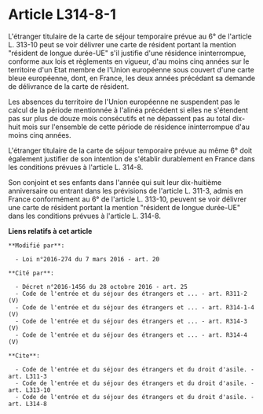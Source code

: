 # Article L314-8-1

L'étranger titulaire de la carte de séjour temporaire prévue au 6° de l'article L. 313-10 peut se voir délivrer une carte de
résident portant la mention "résident de longue durée-UE" s'il justifie d'une résidence ininterrompue, conforme aux lois et
règlements en vigueur, d'au moins cinq années sur le territoire d'un Etat membre de l'Union européenne sous couvert d'une
carte bleue européenne, dont, en France, les deux années précédant sa demande de délivrance de la carte de résident. 

Les absences du territoire de l'Union européenne ne suspendent pas le calcul de la période mentionnée à l'alinéa précédent si
elles ne s'étendent pas sur plus de douze mois consécutifs et ne dépassent pas au total dix-huit mois sur l'ensemble de cette
période de résidence ininterrompue d'au moins cinq années. 

L'étranger titulaire de la carte de séjour temporaire prévue au même 6° doit également justifier de son intention de
s'établir durablement en France dans les conditions prévues à l'article L. 314-8. 

Son conjoint et ses enfants dans l'année qui suit leur dix-huitième anniversaire ou entrant dans les prévisions de l'article
L. 311-3, admis en France conformément au 6° de l'article L. 313-10, peuvent se voir délivrer une carte de résident portant
la mention "résident de longue durée-UE" dans les conditions prévues à l'article L. 314-8.

**Liens relatifs à cet article**

	**Modifié par**:

	  - Loi n°2016-274 du 7 mars 2016 - art. 20

	**Cité par**:

	  - Décret n°2016-1456 du 28 octobre 2016 - art. 25
	  - Code de l'entrée et du séjour des étrangers et ... - art. R311-2 (V)
	  - Code de l'entrée et du séjour des étrangers et ... - art. R314-1-4 (V)
	  - Code de l'entrée et du séjour des étrangers et ... - art. R314-3 (V)
	  - Code de l'entrée et du séjour des étrangers et ... - art. R314-4 (V)

	**Cite**:

	  - Code de l'entrée et du séjour des étrangers et du droit d'asile. - art. L311-3
	  - Code de l'entrée et du séjour des étrangers et du droit d'asile. - art. L313-10
	  - Code de l'entrée et du séjour des étrangers et du droit d'asile. - art. L314-8
